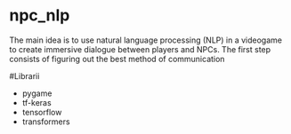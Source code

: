 # npc_nlp
The main idea is to use natural language processing (NLP) in a videogame to create immersive dialogue between players and NPCs.
The first step consists of figuring out the best method of communication

#Librarii
- pygame
- tf-keras
- tensorflow
- transformers

